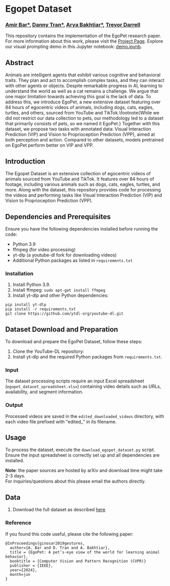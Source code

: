 # Egopet Dataset
### [Amir Bar*](https://amirbar.net), [Danny Tran*](), [Arya Bakhtiar*](), [Trevor Darrell](https://people.eecs.berkeley.edu/~trevor/)

This repository contains the implementation of the EgoPet research paper. For more information about this work, please visit the [Project Page](link-to-project-page). Explore our visual prompting demo in this Jupyter notebook: [demo.ipynb](demo.ipynb).

## Abstract

Animals are intelligent agents that exhibit various cognitive and behavioral traits. They plan and act to accomplish complex tasks, and they can interact with other agents or objects. Despite remarkable progress in AI, learning to understand the world as well as a cat remains a challenge. We argue that one major limitation towards achieving this goal is the lack of data. To address this, we introduce EgoPet, a new extensive dataset featuring over 84 hours of egocentric videos of animals, including dogs, cats, eagles, turtles, and others, sourced from YouTube and TikTok.\footnote{While we did not restrict our data collection to pets, our methodology led to a dataset that primarily consists of pets, so we named it EgoPet.} Together with this dataset, we propose two tasks with annotated data: Visual Interaction Prediction (VIP) and Vision to Proprioception Prediction (VPP), aimed at both perception and action. Compared to other datasets, models pretrained on EgoPet perform better on VIP and VPP.

## Introduction
The Egopet Dataset is an extensive collection of egocentric videos of animals sourced from YouTube and TikTok. It features over 84 hours of footage, including various animals such as dogs, cats, eagles, turtles, and more. Along with the dataset, this repository provides code for processing the videos and performing tasks like Visual Interaction Prediction (VIP) and Vision to Proprioception Prediction (VPP).

## Dependencies and Prerequisites

Ensure you have the following dependencies installed before running the code:

- Python 3.9
- ffmpeg (for video processing)
- yt-dlp (a youtube-dl fork for downloading videos)
- Additional Python packages as listed in `requirements.txt`

### Installation

1. Install Python 3.9.
2. Install ffmpeg: `sudo apt-get install ffmpeg`
3. Install yt-dlp and other Python dependencies:

```
pip install yt-dlp
pip install -r requirements.txt
git clone https://github.com/ytdl-org/youtube-dl.git
```

## Dataset Download and Preparation

To download and prepare the EgoPet Dataset, follow these steps:

1. Clone the YouTube-DL repository:
2. Install yt-dlp and the required Python packages from `requirements.txt`.

### Input

The dataset processing scripts require an input Excel spreadsheet (`egopet_dataset_spreadsheet.xlsx`) containing video details such as URLs, availability, and segment information.

### Output

Processed videos are saved in the `edited_downloaded_videos` directory, with each video file prefixed with "edited_" in its filename.

## Usage

To process the dataset, execute the `download_egopet_dataset.py` script. Ensure the input spreadsheet is correctly set up and all dependencies are installed.

**Note**: the paper sources are hosted by arXiv and download time might take 2-3 days. <br>For inquiries/questions about this please email the authors directly.  

## Data

1. Download the full dataset as described [here](data/dataset.md)


### Reference
If you found this code useful, please cite the following paper:


```
@InProceedings{ginosar2019gestures,
  author={A. Bar and D. Tran and A. Bakhtiar},
  title = {EgoPet: A pet’s-eye view of the world for learning animal behavior},
  booktitle = {Computer Vision and Pattern Recognition (CVPR)}
  publisher = {IEEE},
  year={2024},
  month=jun
}
```